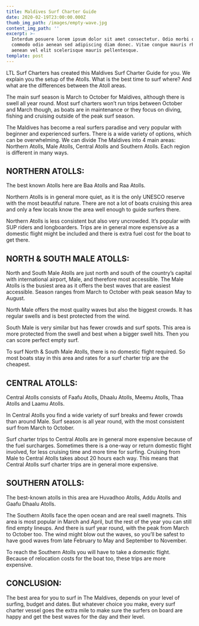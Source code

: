 ```yaml
---
title: Maldives Surf Charter Guide
date: 2020-02-19T23:00:00.000Z
thumb_img_path: /images/empty-wave.jpg
content_img_path: ''
excerpt: >-
  Interdum posuere lorem ipsum dolor sit amet consectetur. Odio morbi quis
  commodo odio aenean sed adipiscing diam donec. Vitae congue mauris rhoncus
  aenean vel elit scelerisque mauris pellentesque.
template: post
---
```

LTL Surf Charters has created this Maldives Surf Charter Guide for you. We explain you the setup of the Atolls. What is the best time to surf where? And what are the differences between the Atoll areas.

The main surf season is March to October for Maldives, although there is swell all year round. Most surf charters won’t run trips between October and March though, as boats are in maintenance or they focus on diving, fishing and cruising outside of the peak surf season.

The Maldives has become a real surfers paradise and very popular with beginner and experienced surfers. There is a wide variety of options, which can be overwhelming. We can divide The Maldives into 4 main areas: Northern Atolls, Male Atolls, Central Atolls and Southern Atolls. Each region is different in many ways.

## NORTHERN ATOLLS:

The best known Atolls here are Baa Atolls and Raa Atolls.

Northern Atolls is in general more quiet, as it is the only UNESCO reserve with the most beautiful nature. There are not a lot of boats cruising this area and only a few locals know the area well enough to guide surfers there.

Northern Atolls is less consistent but also very uncrowded. It’s popular with SUP riders and longboarders. Trips are in general more expensive as a domestic flight might be included and there is extra fuel cost for the boat to get there.

## NORTH & SOUTH MALE ATOLLS: 

North and South Male Atolls are just north and south of the country’s capital with international airport, Male, and therefore most accessible. The Male Atolls is the busiest area as it offers the best waves that are easiest accessible. Season ranges from March to October with peak season May to August.

North Male offers the most quality waves but also the biggest crowds. It has regular swells and is best protected from the wind.

South Male is very similar but has fewer crowds and surf spots. This area is more protected from the swell and best when a bigger swell hits. Then you can score perfect empty surf.

To surf North & South Male Atolls, there is no domestic flight required. So most boats stay in this area and rates for a surf charter trip are the cheapest.

## CENTRAL ATOLLS: 

Central Atolls consists of Faafu Atolls, Dhaalu Atolls, Meemu Atolls, Thaa Atolls and Laamu Atolls.

In Central Atolls you find a wide variety of surf breaks and fewer crowds than around Male. Surf season is all year round, with the most consistent surf from March to October.

Surf charter trips to Central Atolls are in general more expensive because of the fuel surcharges. Sometimes there is a one-way or return domestic flight involved, for less cruising time and more time for surfing. Cruising from Male to Central Atolls takes about 20 hours each way. This means that Central Atolls surf charter trips are in general more expensive.

## SOUTHERN ATOLLS: 

The best-known atolls in this area are Huvadhoo Atolls, Addu Atolls and Gaafu Dhaalu Atolls.

The Southern Atolls face the open ocean and are real swell magnets. This area is most popular in March and April, but the rest of the year you can still find empty lineups. And there is surf year round, with the peak from March to October too. The wind might blow out the waves, so you’ll be safest to have good waves from late February to May and September to November.

To reach the Southern Atolls you will have to take a domestic flight. Because of relocation costs for the boat too, these trips are more expensive.

## CONCLUSION: 

The best area for you to surf in The Maldives, depends on your level of surfing, budget and dates. But whatever choice you make, every surf charter vessel goes the extra mile to make sure the surfers on board are happy and get the best waves for the day and their level.
